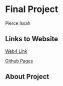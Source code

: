 # Final Project

<!-- 11/20/2023 -->

Pierce Issah

## Links to Website

[Web4 Link]()

[Github Pages]()

## About Project
